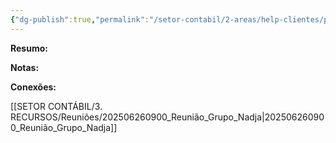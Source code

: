 ```yaml
---
{"dg-publish":true,"permalink":"/setor-contabil/2-areas/help-clientes/pinheiro-servicos-65/","dgPassFrontmatter":true,"created":"2025-06-21T20:22:52.882-03:00","updated":"2025-06-26T09:13:31.740-03:00"}
---
```


**Resumo:**



**Notas:**




**Conexões:**

[[SETOR CONTÁBIL/3. RECURSOS/Reuniões/202506260900_Reunião_Grupo_Nadja\|202506260900_Reunião_Grupo_Nadja]]









